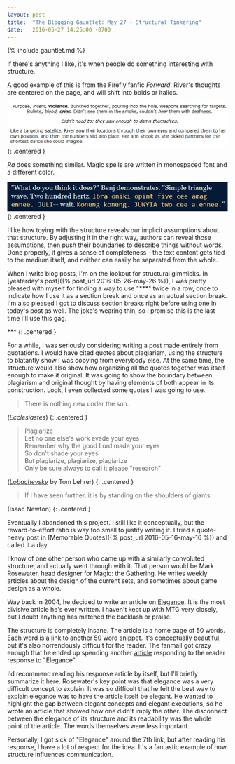 ```yaml
---
layout: post
title:  "The Blogging Gauntlet: May 27 - Structural Tinkering"
date:   2016-05-27 14:25:00 -0700
---
```


{% include gauntlet.md %}

If there's anything I like, it's when people do something interesting
with structure.

A good example of this is from the Firefly fanfic *Forward*.
River's thoughts are centered on the page, and will shift into bolds
or italics.

![Forward excerpt](/public/may27/forward.png)
{: .centered }

*Ra* does something similar. Magic spells are written in monospaced font and
a different color.

![Ra excerpt](/public/may27/ra.png)
{: .centered }

I like how toying with the structure reveals our implicit
assumptions about that structure. By adjusting it in the right way, authors can
reveal those assumptions, then push their boundaries to describe things
without words. Done properly, it gives a sense of completeness - the
text content gets tied to the medium itself, and neither can easily
be separated from the whole.

When I write blog posts, I'm on the lookout for structural gimmicks.
In [yesterday's post]({% post_url 2016-05-26-may-26 %}), I was pretty pleased with myself for finding a way to use
"\*\*\*" twice in a row, once to indicate how I use it as a section break and once
as an actual section break.
I'm also pleased I got to discuss section breaks right before using one in today's
post as well. The joke's wearing thin, so
I promise this is the last time I'll use this gag.

\*\*\*
{: .centered }

For a while, I was seriously
considering writing a post made entirely from quotations.
I would have cited quotes about plagiarism, using the structure to blatantly
show I was copying from everybody else. At the same time, the structure
would also show how organizing all the quotes together was itself enough to
make it original. It was going to show the boundary between plagiarism and
original thought by having elements of both appear in its construction.
Look, I even collected some quotes I was going to use.

> There is nothing new under the sun.

(*Ecclesiastes*)
{: .centered }

> Plagiarize  
> Let no one else's work evade your eyes  
> Remember why the good Lord made your eyes  
> So don't shade your eyes  
> But plagiarize, plagiarize, plagiarize  
> Only be sure always to call it please "research"  

([*Lobachevsky*](https://www.youtube.com/watch?v=UQHaGhC7C2E) by Tom Lehrer)
{: .centered }

> If I have seen further, it is by standing on the shoulders of giants.

(Isaac Newton)
{: .centered }

Eventually I abandoned this project. I still like it conceptually, but
the reward-to-effort ratio is way too small to justify writing it.
I tried a quote-heavy post in [Memorable Quotes]({% post_url 2016-05-16-may-16 %})
and called it a day.

I know of one other person who came up with a similarly convoluted structure,
and actually went through with it. That person would be Mark Rosewater,
head designer for Magic: the Gathering. He writes weekly articles about the
design of the current sets, and sometimes about game design as a whole.

Way back in 2004, he decided to write an article on
[Elegance](http://magic.wizards.com/en/articles/archive/making-magic/elegance-2004-10-18-48).
It is the most divisive article he's ever written. I haven't kept up with
MTG very closely, but I doubt anything has matched the backlash or praise.

The structure is completely insane. The article is a home page of 50 words.
Each word is a link to another 50 word snippet. It's conceptually beautiful,
but it's also horrendously difficult for the reader.
The fanmail got crazy enough that he ended up spending another
[article](http://magic.wizards.com/en/articles/archive/making-magic/elegant-response-2004-11-01)
responding to the reader response to "Elegance".

I'd recommend reading his response article by itself, but I'll briefly summarize
it here. Rosewater's key point was that elegance was a very difficult concept
to explain. It was so difficult that he felt the best way to explain elegance
was to have the article itself be elegant. He wanted to highlight the gap between
elegant concepts and elegant executions, so he wrote an article that showed how
one didn't imply the other. The disconnect between the elegance of its
structure and its
readability was the whole point of the article. The words themselves were less
important.

Personally, I got sick of "Elegance" around the 7th link, but after reading
his response, I have a lot of respect for the idea. It's a fantastic example
of how structure influences communication.
